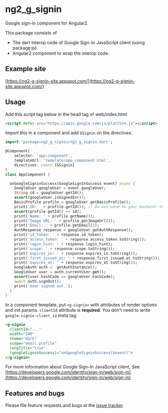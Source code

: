 # ng2_g_signin

Google sign-in component for Angular2.

This package consists of

 * The dart interop code of Google Sign-In JavaScript client (using package:js).
 * Angular2 component to wrap the interop code.

## Example site

[https://ng2-g-signin-site.appspot.com/](https://ng2-g-signin-site.appspot.com/)

## Usage

Add this script tag below in the head tag of web/index.html

```html
<script defer src="https://apis.google.com/js/platform.js"></script>
```

Import this in a component and add `GSignin` on the directives.

```dart
import 'package:ng2_g_signin/ng2_g_signin.dart';

@Component(
    selector: 'app-component',
    templateUrl: 'template/app_component.html',
    directives: const [GSignin]
)
class AppComponent {

  onGoogleSigninSuccess(GoogleSignInSuccess event) async {
    GoogleUser googleUser = event.googleUser;
    String id = googleUser.getId();
    assert(googleUser.isSignedIn());
    BasicProfile profile = googleUser.getBasicProfile();
    print('ID: ' + profile.getId()); // Do not send to your backend! Use an ID token instead.
    assert(profile.getId() == id);
    print('Name: ' + profile.getName());
    print('Image URL: ' + profile.getImageUrl());
    print('Email: ' + profile.getEmail());
    AuthResponse response = googleUser.getAuthResponse();
    print('id_token: ' + response.id_token);
    print('access_token: ' + response.access_token.toString());
    print('login_hint: ' + response.login_hint);
    print('scope: ' + response.scope.toString());
    print('expires_in: ' + response.expires_in.toString());
    print('first_issued_at: ' + response.first_issued_at.toString());
    print('expires_at: ' + response.expires_at.toString());
    GoogleAuth auth =  getAuthInstance();
    GoogleUser user = auth.currentUser.get();
    assert(user.hashCode == googleUser.hashCode);
    await auth.signOut();
    print('User signed out.');
  }
}
```

In a component template, put `<g-signin>` with attributes of render options and init params.
`clientId` attribute is **required**. You don't need to write `google-signin-client_id` meta tag.
```html
<g-signin
  clientId="..."
  width="240"
  theme="dark"
  scope="email profile"
  longTitle="true"
  (googleSigninSuccess)="onGgoogleSigninSuccess($event)">
</g-signin>
```

For more information about Google Sign-In JavaScript client, See [https://developers.google.com/identity/sign-in/web/sign-in](https://developers.google.com/identity/sign-in/web/sign-in)

## Features and bugs

Please file feature requests and bugs at the [issue tracker][tracker].

[tracker]: https://github.com/ntaoo/ng2_g_signin/issues


